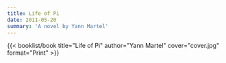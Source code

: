 ```yaml
---
title: Life of Pi
date: 2011-05-20
summary: 'A novel by Yann Martel'
---
```


{{< booklist/book
title="Life of Pi"
author="Yann Martel"
cover="cover.jpg"
format="Print" >}}

